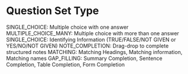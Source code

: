 # Question Set Type
SINGLE_CHOICE: Multiple choice with one answer
MULTIPLE_CHOICE_MANY: Multiple choice with more than one answer
SINGLE_CHOICE: Identifying Information (TRUE/FALSE/NOT GIVEN or YES/NO/NOT GIVEN)
NOTE_COMPLETION: Drag-drop to complete structured notes
MATCHING: Matching Headings, Matching information, Matching names
GAP_FILLING: Summary Completion, Sentence Completion, Table Completion, Form Completion